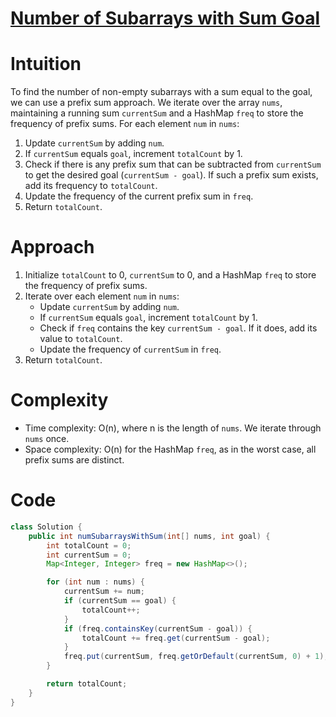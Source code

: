 
# [Number of Subarrays with Sum Goal](https://leetcode.com/problems/binary-subarrays-with-sum/?envType=daily-question&envId=2024-03-14)
# Intuition
To find the number of non-empty subarrays with a sum equal to the goal, we can use a prefix sum approach. We iterate over the array `nums`, maintaining a running sum `currentSum` and a HashMap `freq` to store the frequency of prefix sums. For each element `num` in `nums`:
1. Update `currentSum` by adding `num`.
2. If `currentSum` equals `goal`, increment `totalCount` by 1.
3. Check if there is any prefix sum that can be subtracted from `currentSum` to get the desired goal (`currentSum - goal`). If such a prefix sum exists, add its frequency to `totalCount`.
4. Update the frequency of the current prefix sum in `freq`.
5. Return `totalCount`.

# Approach
1. Initialize `totalCount` to 0, `currentSum` to 0, and a HashMap `freq` to store the frequency of prefix sums.
2. Iterate over each element `num` in `nums`:
    - Update `currentSum` by adding `num`.
    - If `currentSum` equals `goal`, increment `totalCount` by 1.
    - Check if `freq` contains the key `currentSum - goal`. If it does, add its value to `totalCount`.
    - Update the frequency of `currentSum` in `freq`.
3. Return `totalCount`.

# Complexity
- Time complexity: O(n), where n is the length of `nums`. We iterate through `nums` once.
- Space complexity: O(n) for the HashMap `freq`, as in the worst case, all prefix sums are distinct.

# Code
```java
class Solution {
    public int numSubarraysWithSum(int[] nums, int goal) {
        int totalCount = 0;
        int currentSum = 0;
        Map<Integer, Integer> freq = new HashMap<>();

        for (int num : nums) {
            currentSum += num;
            if (currentSum == goal) {
                totalCount++;
            }
            if (freq.containsKey(currentSum - goal)) {
                totalCount += freq.get(currentSum - goal);
            }
            freq.put(currentSum, freq.getOrDefault(currentSum, 0) + 1);
        }

        return totalCount;
    }
}
```
